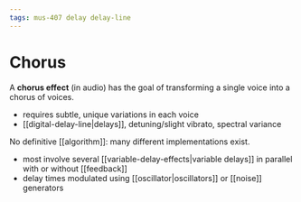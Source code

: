 ```yaml
---
tags: mus-407 delay delay-line
---
```


# Chorus

A **chorus effect** (in audio) has the goal of transforming a single voice into a chorus of voices.

- requires subtle, unique variations in each voice
- [[digital-delay-line|delays]], detuning/slight vibrato, spectral variance

No definitive [[algorithm]]: many different implementations exist.

- most involve several [[variable-delay-effects|variable delays]] in parallel with or without [[feedback]]
- delay times modulated using [[oscillator|oscillators]] or [[noise]] generators
